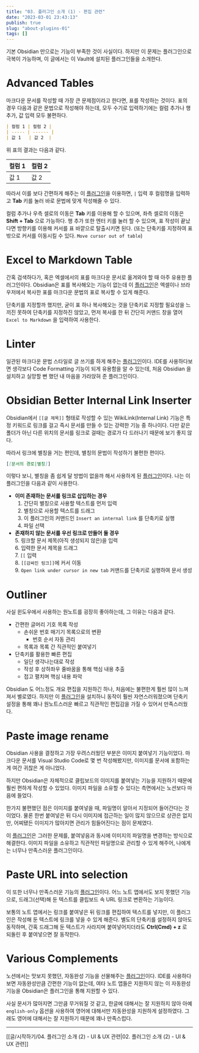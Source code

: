 ```yaml
---
title: "03. 플러그인 소개 (1) - 편집 관련"
date: "2023-03-01 23:43:13"
publish: true
slug: "about-plugins-01"
tags: []
---
```


기본 Obsidian 만으로는 기능이 부족한 것이 사실이다. 하지만 이 문제는 플러그인으로 극복이 가능하며, 이 글에서는 이 Vault에 설치된 플러그인들을 소개한다.

# Advanced Tables

마크다운 문서를 작성할 때 가장 큰 문제점이라고 한다면, 표를 작성하는 것이다. 표의 경우 다음과 같은 문법으로 작성해야 하는데, 모두 수기로 입력하기에는 컬럼 추가나 행 추가, 값 입력 모두 불편하다.

```markdown
| 컬럼 1 | 컬럼 2 |
| ----- | ------ |
| 값 1   | 값 2  |
```

위 표의 결과는 다음과 같다.

| 컬럼 1 | 컬럼 2 |
| ------ | ------ |
| 값 1   | 값 2   |

따라서 이를 보다 간편하게 해주는 이 [플러그인](https://obsidian.md/plugins?id=table-editor-obsidian)을 이용하면, `|` 입력 후 컬럼명을 입력하고 **Tab** 키를 눌러 바로 문법에 맞게 작성해줄 수 있다.

컬럼 추가나 우측 셀로의 이동은 **Tab** 키를 이용해 할 수 있으며, 좌측 셀로의 이동은 **Shift + Tab** 으로 가능하다. 행 추가 또한 엔터 키를 눌러 할 수 있으며, 표 작성이 끝났다면 방향키를 이용해 커서를 표 바깥으로 탈출시키면 된다. (또는 단축키를 지정하여 표 밖으로 커서를 이동시킬 수 있다. `Move cursor out of table`)

# Excel to Markdown Table

간혹 검색하다가, 혹은 엑셀에서의 표를 마크다운 문서로 옮겨와야 할 때 아주 유용한 플러그인이다. Obsidian은 표를 복사해오는 기능이 없는데 이 [플러그인](https://obsidian.md/plugins?id=obsidian-excel-to-markdown-table)은 엑셀이나 브라우저에서 복사한 표를 마크다운 문법의 표로 복사할 수 있게 해준다.

단축키를 지정할까 했지만, 굳이 표 하나 복사해오는 것을 단축키로 지정할 필요성을 느끼진 못하여 단축키를 지정하진 않았고, 먼저 복사를 한 뒤 간단히 커맨드 창을 열어 `Excel to Markdown` 을 입력하여 사용한다.

# Linter

일관된 마크다운 문법 스타일로 글 쓰기를 하게 해주는 [플러그인](https://obsidian.md/plugins?id=obsidian-linter)이다. IDE를 사용하다보면 생각보다 Code Formatting 기능이 되게 유용함을 알 수 있는데, 처음 Obsidian 을 설치하고 실망할 뻔 했던 내 마음을 가라앉혀 준 플러그인이다.

# Obsidian Better Internal Link Inserter

Obsidian에서 `[[글 제목]]` 형태로 작성할 수 있는 WikiLink(Internal Link) 기능은 특정 키워드로 링크를 걸고 즉시 문서를 만들 수 있는 강력한 기능 중 하나이다. 다만 같은 폴더가 아닌 다른 위치의 문서를 링크로 걸때는 경로가 다 드러나기 때문에 보기 좋지 않다.

따라서 링크에 별칭을 거는 편인데, 별칭의 문법이 작성하기 불편한 편이다.

```markdown
[[문서의 경로|별칭]]
```

이렇다 보니, 별칭을 좀 쉽게 달 방법이 없을까 해서 사용하게 된 [플러그인](https://obsidian.md/plugins?id=obsidian-better-internal-link-inserter)이다. 나는 이 플러그인을 다음과 같이 사용한다.

- **이미 존재하는 문서를 링크로 삽입하는 경우**
    1. 간단히 별칭으로 사용할 텍스트를 먼저 입력
    2. 별칭으로 사용할 텍스트를 드래그
    3. 이 플러그인의 커맨드인 `Insert an internal link` 를 단축키로 실행
    4. 파일 선택
- **존재하지 않는 문서를 우선 링크로 만들어 둘 경우**  
    5. 링크할 문서 제목(아직 생성되지 않은)을 입력  
    6. 입력한 문서 제목을 드래그  
    7. `[[` 입력  
    8. `[[감싸진 링크]]`에 커서 이동  
    9. `Open link under cursor in new tab` 커맨드를 단축키로 실행하여 문서 생성

# Outliner

사실 윈도우에서 사용하는 원노트를 굉장히 좋아하는데, 그 이유는 다음과 같다.

- 간편한 글머리 기호 목록 작성
    - 손쉬운 번호 매기기 목록으로의 변환
        - 번호 순서 자동 관리
    - 목록과 목록 간 직관적인 붙여넣기
- 단축키를 활용한 빠른 편집
    - 일단 생각나는대로 작성
    - 작성 후 상하좌우 줄바꿈을 통해 핵심 내용 추출
    - 접고 펼치며 핵심 내용 파악

Obsidian 도 어느정도 개요 편집을 지원하긴 하나, 처음에는 불편한게 훨씬 많이 느껴져서 별로였다. 하지만 이 [플러그인](https://obsidian.md/plugins?id=obsidian-outliner)을 설치하니 동작이 훨씬 자연스러워졌으며 단축키 설정을 통해 꽤나 원노트스러운 빠르고 직관적인 편집감을 가질 수 있어서 만족스러웠다.

# Paste image rename

Obsidian 사용을 결정하고 가장 우려스러웠던 부분은 이미지 붙여넣기 기능이었다. 마크다운 문서를 Visual Studio Code로 몇 번 작성해봤지만, 이미지를 문서에 포함하는게 여간 귀찮은 게 아니었다.

하지만 Obsidian은 자체적으로 클립보드의 이미지를 붙여넣는 기능을 지원하기 때문에 훨씬 편하게 작성할 수 있었다. 이미지 파일을 소유할 수 있다는 측면에서는 노션보다 마음에 들었다.

한가지 불편했던 점은 이미지를 붙여넣을 때, 파일명이 알아서 지정되어 들어간다는 것 이었다. 물론 한번 붙여넣은 뒤 다시 이미지에 접근하는 일이 많지 않으므로 상관은 없지만, 어찌됐든 이미지가 많아지면 관리가 힘들어진다는 점이 문제였다.

이 [플러그인](https://obsidian.md/plugins?id=obsidian-paste-image-rename)은 그러한 문제를, 붙여넣음과 동시에 이미지의 파일명을 변경하는 방식으로 해결한다. 이미지 파일을 소유하고 직관적인 파일명으로 관리할 수 있게 해주어, 나에게는 너무나 만족스러운 플러그인이다.

# Paste URL into selection

이 또한 너무나 만족스러운 기능의 [플러그인](https://obsidian.md/plugins?id=url-into-selection)이다. 어느 노트 앱에서도 보지 못했던 기능으로, 드래그(선택)해 둔 텍스트를 클립보드 속 URL 링크로 변환하는 기능이다.

보통의 노트 앱에서는 링크를 붙여넣은 뒤 링크를 편집하여 텍스트를 넣지만, 이 플러그인은 작성해 둔 텍스트에 링크를 넣을 수 있게 해준다. 별도의 단축키를 설정하지 않아도 동작하며, 간혹 드래그해 둔 텍스트가 사라지며 붙여넣어지더라도 **Ctrl(Cmd) + z** 로 되돌린 후 붙여넣으면 잘 동작한다.

# Various Complements

노션에서는 맛보지 못했던, 자동완성 기능을 선물해주는 [플러그인](https://obsidian.md/plugins?id=various-complements)이다. IDE를 사용하다보면 자동완성만큼 간편한 기능이 없는데, 여타 노트 앱들은 지원하지 않는 이 자동완성 기능을 Obsidian은 플러그인을 통해 지원할 수 있다.

사실 문서가 많아지면 그만큼 무거워질 것 같고, 한글에 대해서는 잘 지원하지 않아 아예 `english-only` 옵션을 사용하여 영어에 대해서만 자동완성을 지원하게 설정하였다. 그래도 영어에 대해서는 잘 지원하기 때문에 꽤나 만족스럽다.

---

[[글/시작하기/04. 플러그인 소개 (2) - UI & UX 관련|02. 플러그인 소개 (2) - UI & UX 관련]]
